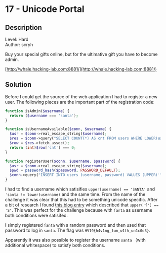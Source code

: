 # 17 - Unicode Portal

## Description

Level: Hard<br/>
Author: scryh

Buy your special gifts online, but for the ultimative gift you have to become admin.

[http://whale.hacking-lab.com:8881/](http://whale.hacking-lab.com:8881/)

## Solution

Before I could get the source of the web application I had to register a new user. The following pieces are the
important part of the registration code:

```php
function isAdmin($username) {
  return ($username === 'santa');
}

function isUsernameAvailable($conn, $username) {
  $usr = $conn->real_escape_string($username);
  $res = $conn->query("SELECT COUNT(*) AS cnt FROM users WHERE LOWER(username) = BINARY LOWER('".$usr."')");
  $row = $res->fetch_assoc();
  return (int)$row['cnt'] === 0;
}

function registerUser($conn, $username, $password) {
  $usr = $conn->real_escape_string($username);
  $pwd = password_hash($password, PASSWORD_DEFAULT);
  $conn->query("INSERT INTO users (username, password) VALUES (UPPER('".$usr."'),'".$pwd."') ON DUPLICATE KEY UPDATE password='".$pwd."'");
}
```

I had to find a username which satisifies `upper(username) == 'SANTA'` and `'santa != lower(username)` and the same
time. From the name of the challenge it was clear that this had to be something unicode specific. After a bit of
research I found [this blog entry](https://eng.getwisdom.io/hacking-github-with-unicode-dotless-i/) which described that
`upper('ſ') == 'S'`. This was perfect for the challenge because with `ſanta` as username both conditions were satisifed.

I simply registered `ſanta` with a random password and then used that password to log in `santa`. The flag was
`HV19{h4v1ng_fun_w1th_un1c0d3}`.

Apparently it was also possible to register the username `santa ` (with additional whitespace) to satisfy both
conditions.
